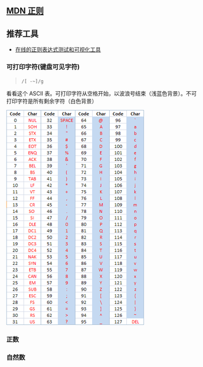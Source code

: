 ## [MDN 正则](https://developer.mozilla.org/zh-CN/docs/Web/JavaScript/Guide/Regular_Expressions)

## 推荐工具
- [在线的正则表达式测试和可视化工具](https://devtoolcafe.com/tools/regex#!flags=img&re=)


### 可打印字符(键盘可见字符)
> `/[ -~]/g`

看看这个 ASCII 表。可打印字符从空格开始，以波浪号结束（浅蓝色背景）。不可打印字符是所有剩余字符（白色背景）

![](../assets/ascii-table.png)

### 正数
### 自然数